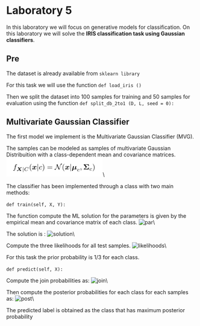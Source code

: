 # Laboratory 5

In this laboratory we will focus on generative models for classification. On this laboratory we will solve the **IRIS classification task using Gaussian classifiers**.



## Pre

The dataset is already available from ```sklearn library```

For this task we will use the function ```def load_iris ()```

Then we split the dataset into 100 samples for training and 50 samples for evaluation using the function ```def split_db_2to1 (D, L, seed = 0):```



## Multivariate Gaussian Classifier

The first model we implement is the Multivariate Gaussian Classifier (MVG).

The samples can be modeled as samples of multivariate Gaussian Distribuition with a class-dependent mean and covariance matrices.
![sample](https://github.com/luapicella/Machine-Learning-I/blob/main/Generative_Model_I/Image/sample_model.png)\

The classifier has been implemented through a class with two main methods:



```def train(self, X, Y):```

The function compute the ML solution for the parameters is given by the empirical mean and covariance matrix of each class.
![par](https://github.com/luapicella/Machine-Learning-I/blob/main/Generative_Model_I/Image/ML_solution.png)\

The solution is :
![solution](https://github.com/luapicella/Machine-Learning-I/blob/main/Generative_Model_I/Image/par_solution.png)\

Compute the three likelihoods for all test samples.
![likelihoods](https://github.com/luapicella/Machine-Learning-I/blob/main/Generative_Model_I/Image/likelihood_class.png)\

For this task the prior probability is 1/3 for each class.



```def predict(self, X):```

Compute the join probabilities as:
![join](https://github.com/luapicella/Machine-Learning-I/blob/main/Generative_Model_I/Image/join_prob.png)\

Then compute the posterior probabilities for each class for each samples as:
![post](https://github.com/luapicella/Machine-Learning-I/blob/main/Generative_Model_I/Image/post_prob.png)\

 The predicted label is obtained as the class that has maximum posterior probability







